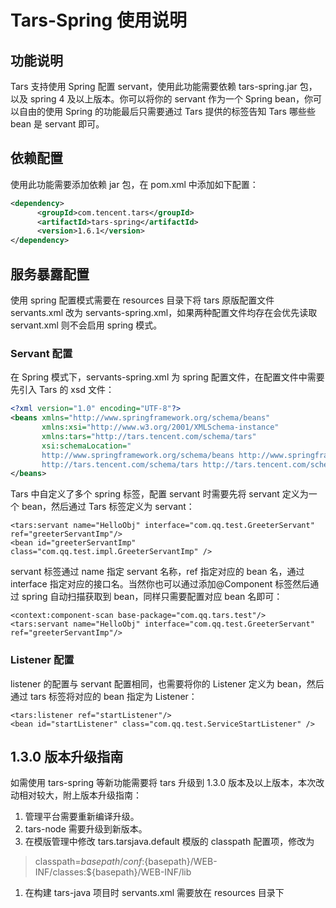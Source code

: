 # Tars-Spring 使用说明

## 功能说明

Tars 支持使用 Spring 配置 servant，使用此功能需要依赖 tars-spring.jar 包，以及 spring 4 及以上版本。你可以将你的 servant 作为一个 Spring bean，你可以自由的使用 Spring 的功能最后只需要通过 Tars 提供的标签告知 Tars 哪些些 bean 是 servant 即可。

## 依赖配置

使用此功能需要添加依赖 jar 包，在 pom.xml 中添加如下配置：

```xml
<dependency>
      <groupId>com.tencent.tars</groupId>
      <artifactId>tars-spring</artifactId>
      <version>1.6.1</version>
</dependency>
```

## 服务暴露配置

使用 spring 配置模式需要在 resources 目录下将 tars 原版配置文件 servants.xml 改为 servants-spring.xml，如果两种配置文件均存在会优先读取 servant.xml 则不会启用 spring 模式。

### Servant 配置

在 Spring 模式下，servants-spring.xml 为 spring 配置文件，在配置文件中需要先引入 Tars 的 xsd 文件：

```xml
<?xml version="1.0" encoding="UTF-8"?>
<beans xmlns="http://www.springframework.org/schema/beans"
       xmlns:xsi="http://www.w3.org/2001/XMLSchema-instance"
       xmlns:tars="http://tars.tencent.com/schema/tars"
       xsi:schemaLocation="
       http://www.springframework.org/schema/beans http://www.springframework.org/schema/beans/spring-beans-4.0.xsd
       http://tars.tencent.com/schema/tars http://tars.tencent.com/schema/tars/tars.xsd">
</beans>
```

Tars 中自定义了多个 spring 标签，配置 servant 时需要先将 servant 定义为一个 bean，然后通过 Tars 标签定义为 servant：

```text
<tars:servant name="HelloObj" interface="com.qq.test.GreeterServant" ref="greeterServantImp"/>
<bean id="greeterServantImp" class="com.qq.test.impl.GreeterServantImp" />
```

servant 标签通过 name 指定 servant 名称，ref 指定对应的 bean 名，通过 interface 指定对应的接口名。当然你也可以通过添加@Component 标签然后通过 spring 自动扫描获取到 bean，同样只需要配置对应 bean 名即可：

```text
<context:component-scan base-package="com.qq.tars.test"/>
<tars:servant name="HelloObj" interface="com.qq.test.GreeterServant" ref="greeterServantImp"/>
```

### Listener 配置

listener 的配置与 servant 配置相同，也需要将你的 Listener 定义为 bean，然后通过 tars 标签将对应的 bean 指定为 Listener：

```text
<tars:listener ref="startListener"/>
<bean id="startListener" class="com.qq.test.ServiceStartListener" />
```

## 1.3.0 版本升级指南

如需使用 tars-spring 等新功能需要将 tars 升级到 1.3.0 版本及以上版本，本次改动相对较大，附上版本升级指南：

1. 管理平台需要重新编译升级。
2. tars-node 需要升级到新版本。
3. 在模版管理中修改 tars.tarsjava.default 模版的 classpath 配置项，修改为

> classpath=${basepath}/conf:${basepath}/WEB-INF/classes:${basepath}/WEB-INF/lib

1. 在构建 tars-java 项目时 servants.xml 需要放在 resources 目录下
